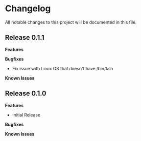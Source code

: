 # Changelog

All notable changes to this project will be documented in this file.

## Release 0.1.1

**Features**

**Bugfixes**
* Fix issue with Linux OS that doesn't have /bin/ksh

**Known Issues**


## Release 0.1.0

**Features**
* Initial Release

**Bugfixes**

**Known Issues**
